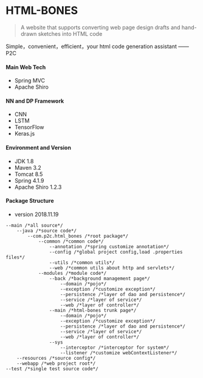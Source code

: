 # HTML-BONES
> A website that supports converting web page design drafts and hand-drawn sketches into HTML code

Simple，convenient，efficient，your html code generation assistant —— P2C

#### Main Web Tech

- Spring MVC
- Apache Shiro

#### NN and DP Framework

- CNN
- LSTM
- TensorFlow
- Keras.js

#### Environment and Version

- JDK 1.8
- Maven 3.2
- Tomcat 8.5
- Spring 4.1.9
- Apache Shiro 1.2.3

#### Package Structure

- version 2018.11.19

```
--main /*all source*/
	--java /*source code*/
		--com.p2c.html_bones /*root package*/
			--common /*common code*/
				--annotation /*spring customize annotation*/
				--config /*global project config,load .properties files*/
				--utils /*common utils*/
				--web /*common utils about http and servlets*/
			--modules /*module code*/
				--back /*background management page*/
					--domain /*pojo*/
					--exception /*customize exception*/
					--persistence /*layer of dao and persistence*/
					--service /*layer of service*/
					--web /*layer of controller*/
				--main /*html-bones trunk page*/
					--domain /*pojo*/
					--exception /*customize exception*/
					--persistence /*layer of dao and persistence*/
					--service /*layer of service*/
					--web /*layer of controller*/
				--sys
					--interceptor /*interceptor for system*/
					--listener /*customize webContextListener*/
	--resources /*source config*/
	--webapp /*web project root*/
--test /*single test source code*/
```



